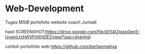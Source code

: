 # Web-Development
Tugas MSIB portofolio website coach Jumadi

hasil SCREENSHOT(https://drive.google.com/file/d/1i4I2Igsp0pnS-UyaniLtvHA1jFHXHDE1/view?usp=sharing)

contoh portofolio web https://github.com/berlianmahya 
